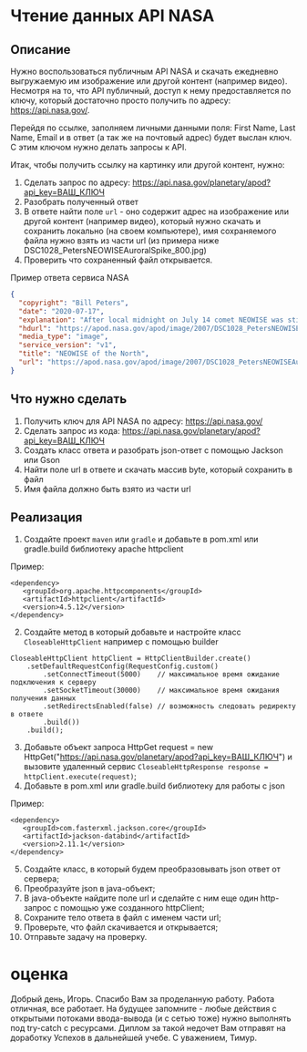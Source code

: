 # Чтение данных API NASA

## Описание
Нужно воспользоваться публичным API NASA и скачать ежедневно выгружаемую им изображение или другой контент (например видео). 
Несмотря на то, что API публичный, доступ к нему предоставляется по ключу, который достаточно просто получить по адресу: https://api.nasa.gov/.

Перейдя по ссылке, заполняем личными данными поля: First Name, Last Name, Email и в ответ (а так же на почтовый адрес) будет
выслан ключ. С этим ключом нужно делать запросы к API. 

Итак, чтобы получить ссылку на картинку или другой контент, нужно:
1. Сделать запрос по адресу: https://api.nasa.gov/planetary/apod?api_key=ВАШ_КЛЮЧ
2. Разобрать полученный ответ
3. В ответе найти поле `url` - оно содержит адрес на изображение или другой контент (например видео), который нужно скачать и сохранить локально (на своем компьютере), имя сохраняемого файла нужно взять из части url (из примера ниже DSC1028_PetersNEOWISEAuroralSpike_800.jpg)
4. Проверить что сохраненный файл открывается.

Пример ответа сервиса NASA
```json
{
  "copyright": "Bill Peters",
  "date": "2020-07-17",
  "explanation": "After local midnight on July 14 comet NEOWISE was still above the horizon for Goldenrod, Alberta, Canada, just north of Calgary, planet Earth. In this snapshot it makes for an awesome night with dancing displays of the northern lights. The long-tailed comet and auroral displays are beautiful apparitions in the north these days. Both show the influence of spaceweather and the wind from the Sun. Skygazers have widely welcomed the visitor from the Oort cloud, though C/2020 F3 (NEOWISE) is in an orbit that is now taking it out of the inner Solar System.  Comet NEOWISE Images: July 16 | July 15 | July 14 | July 13 | July 12 | July 11 | July 10 & earlier",
  "hdurl": "https://apod.nasa.gov/apod/image/2007/DSC1028_PetersNEOWISEAuroralSpike.jpg",
  "media_type": "image",
  "service_version": "v1",
  "title": "NEOWISE of the North",
  "url": "https://apod.nasa.gov/apod/image/2007/DSC1028_PetersNEOWISEAuroralSpike_800.jpg"
}
```

## Что нужно сделать
1. Получить ключ для API NASA по адресу: https://api.nasa.gov/
2. Сделать запрос из кода: https://api.nasa.gov/planetary/apod?api_key=ВАШ_КЛЮЧ
3. Создать класс ответа и разобрать json-ответ с помощью Jackson или Gson
4. Найти поле url в ответе и скачать массив byte, который сохранить в файл
5. Имя файла должно быть взято из части url

## Реализация
1. Создайте проект `maven` или `gradle` и добавьте в pom.xml или gradle.build библиотеку apache httpclient

Пример:
```text
<dependency>
   <groupId>org.apache.httpcomponents</groupId>
   <artifactId>httpclient</artifactId>
   <version>4.5.12</version>
</dependency>
```
2. Создайте метод в который добавьте и настройте класс `CloseableHttpClient` например с помощью builder
```text
CloseableHttpClient httpClient = HttpClientBuilder.create()
    .setDefaultRequestConfig(RequestConfig.custom()
        .setConnectTimeout(5000)    // максимальное время ожидание подключения к серверу
        .setSocketTimeout(30000)    // максимальное время ожидания получения данных
        .setRedirectsEnabled(false) // возможность следовать редиректу в ответе
        .build())
    .build();
```
3. Добавьте объект запроса HttpGet request = new HttpGet("https://api.nasa.gov/planetary/apod?api_key=ВАШ_КЛЮЧ") и
вызовите удаленный сервис `CloseableHttpResponse response = httpClient.execute(request)`;
4. Добавьте в pom.xml или gradle.build библиотеку для работы с json

Пример:
```text
<dependency>
   <groupId>com.fasterxml.jackson.core</groupId>
   <artifactId>jackson-databind</artifactId>
   <version>2.11.1</version>
</dependency>
```
5. Создайте класс, в который будем преобразовывать json ответ от сервера;
6. Преобразуйте json в java-объект;
7. В java-объекте найдите поле url и сделайте с ним еще один http-запрос с помощью уже созданного httpClient;
8. Сохраните тело ответа в файл с именем части url;
9. Проверьте, что файл скачивается и открывается;
10. Отправьте задачу на проверку.


# оценка
Добрый день, Игорь.
Спасибо Вам за проделанную работу.
Работа отличная, все работает.
На будущее запомните - любые действия с открытыми потоками ввода-вывода (и с сетью тоже) нужно выполнять под try-catch с ресурсами. Диплом за такой недочет Вам отправят на доработку
Успехов в дальнейшей учебе.
С уважением, Тимур.